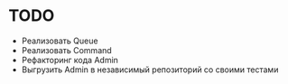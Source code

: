 # TODO

- Реализовать Queue
- Реализовать Command
- Рефакторинг кода Admin
- Выгрузить Admin в независимый репозиторий со своими тестами